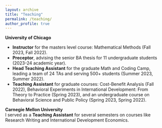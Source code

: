 ```yaml
---
layout: archive
title: "Teaching"
permalink: /teaching/
author_profile: true
---
```



**University of Chicago**  
* **Instructor** for the masters level course: Mathematical Methods (Fall 2023, Fall 2022).
* **Preceptor**, advising the senior BA thesis for 11 undergraduate students (2023-24 academic year).
* **Head Teaching Assistant** for the graduate Math and Coding Camp, leading a team of 24 TAs and serving 500+ students (Summer 2023, Summer 2022).
* **Teaching Assistant** for graduate courses: Cost-Benefit Analysis (Fall 2022), Behavioral Experiments in International Development: From Theory to Practice (Spring 2023), and an undergraduate course on Behavioral Science and Public Policy (Spring 2023, Spring 2022).

**Carnegie Mellon University**  
I served as a **Teaching Assistant** for several semesters on courses like Research Writing and International Development Economics.
